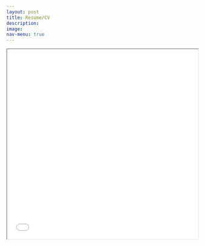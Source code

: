 ```yaml
---
layout: post
title: Resume/CV
description: 
image: 
nav-menu: true
---
```



<iframe src="assets/pdfs/Cyrus Vachha-Resume Fall 2022.pdf" width="100%" height="500px">
</iframe>